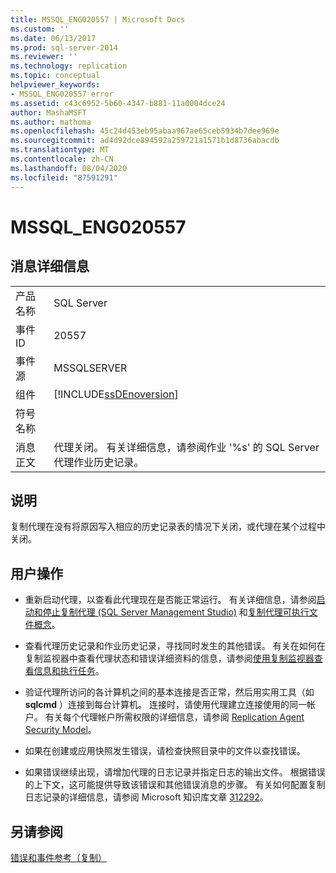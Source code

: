 ```yaml
---
title: MSSQL_ENG020557 | Microsoft Docs
ms.custom: ''
ms.date: 06/13/2017
ms.prod: sql-server-2014
ms.reviewer: ''
ms.technology: replication
ms.topic: conceptual
helpviewer_keywords:
- MSSQL_ENG020557 error
ms.assetid: c43c6952-5b60-4347-b881-11a0004dce24
author: MashaMSFT
ms.author: mathoma
ms.openlocfilehash: 45c24d453eb95abaa967ae65ceb5934b7dee969e
ms.sourcegitcommit: ad4d92dce894592a259721a1571b1d8736abacdb
ms.translationtype: MT
ms.contentlocale: zh-CN
ms.lasthandoff: 08/04/2020
ms.locfileid: "87591291"
---
```

# <a name="mssql_eng020557"></a>MSSQL_ENG020557
    
## <a name="message-details"></a>消息详细信息  
  
|||  
|-|-|  
|产品名称|SQL Server|  
|事件 ID|20557|  
|事件源|MSSQLSERVER|  
|组件|[!INCLUDE[ssDEnoversion](../../includes/ssdenoversion-md.md)]|  
|符号名称||  
|消息正文|代理关闭。 有关详细信息，请参阅作业 '%s' 的 SQL Server 代理作业历史记录。|  
  
## <a name="explanation"></a>说明  
 复制代理在没有将原因写入相应的历史记录表的情况下关闭，或代理在某个过程中关闭。  
  
## <a name="user-action"></a>用户操作  
  
-   重新启动代理，以查看此代理现在是否能正常运行。 有关详细信息，请参阅[启动和停止复制代理 (SQL Server Management Studio)](agents/start-and-stop-a-replication-agent-sql-server-management-studio.md) 和[复制代理可执行文件概念](concepts/replication-agent-executables-concepts.md)。  
  
-   查看代理历史记录和作业历史记录，寻找同时发生的其他错误。 有关在如何在复制监视器中查看代理状态和错误详细资料的信息，请参阅[使用复制监视器查看信息和执行任务](monitor/view-information-and-perform-tasks-replication-monitor.md)。
-   验证代理所访问的各计算机之间的基本连接是否正常，然后用实用工具（如 **sqlcmd** ）连接到每台计算机。 连接时，请使用代理建立连接使用的同一帐户。 有关每个代理帐户所需权限的详细信息，请参阅 [Replication Agent Security Model](security/replication-agent-security-model.md)。  
  
-   如果在创建或应用快照发生错误，请检查快照目录中的文件以查找错误。  
  
-   如果错误继续出现，请增加代理的日志记录并指定日志的输出文件。 根据错误的上下文，这可能提供导致该错误和其他错误消息的步骤。 有关如何配置复制日志记录的详细信息，请参阅 Microsoft 知识库文章 [312292](https://support.microsoft.com/kb/312292)。  
  
## <a name="see-also"></a>另请参阅  
 [错误和事件参考（复制）](errors-and-events-reference-replication.md)  
  
  
